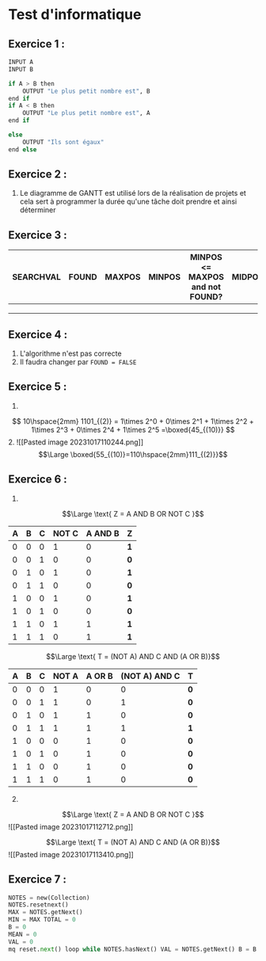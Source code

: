 
# Test d'informatique

## Exercice 1 :
```python
INPUT A
INPUT B

if A > B then
	OUTPUT "Le plus petit nombre est", B
end if
if A < B then
	OUTPUT "Le plus petit nombre est", A
end if

else
	OUTPUT "Ils sont égaux"
end else
```

## Exercice 2 :
1. Le diagramme de GANTT est utilisé lors de la réalisation de projets et cela sert à programmer la durée qu'une tâche doit prendre et ainsi déterminer


## Exercice 3 :

| SEARCHVAL | FOUND |  MAXPOS | MINPOS | MINPOS <= MAXPOS and not FOUND? |  MIDPOS | ARR[MIDPOS] |  Output | 
| ----------- | ----------- |  ----------- | ----------- | ----------- |  ----------- | ----------- |  ----------- |  
| |  | | |  | |  | |
| |  | | |  | |  | |
| |  | | |  | |  | |

## Exercice 4 :
1. L'algorithme n'est pas correcte
2. Il faudra changer par ```FOUND = FALSE```

## Exercice 5 :
1. 
$$ 10\hspace{2mm} 1101_{(2)} = 1\times 2^0 + 0\times 2^1 + 1\times 2^2 + 1\times 2^3 + 0\times 2^4 + 1\times 2^5 =\boxed{45_{(10)}} $$
2. 
![[Pasted image 20231017110244.png]]
$$\Large \boxed{55_{(10)}=110\hspace{2mm}111_{(2)}}$$
## Exercice 6 :
1. 

$$\Large \text{ Z = A AND B OR NOT C }$$

| A | B |  C | NOT C | A AND B |  **Z** |  
| ----------- | ----------- |  ----------- | ----------- | ----------- |  ----------- |  
| 0 | 0 | 0 | 1 | 0 | **1** | 
| 0 | 0 | 1 | 0 | 0 | **0** |
| 0 | 1 | 0 | 1 | 0 | **1** |
| 0 | 1 | 1 | 0 | 0 | **0** | 
| 1 | 0 | 0 | 1 | 0 | **1** |
| 1 | 0 | 1 | 0 | 0 | **0** |
| 1 | 1 | 0 | 1 | 1 | **1** | 
| 1 | 1 | 1 | 0 | 1 | **1** |


$$\Large \text{ T = (NOT A) AND C AND (A OR B)}$$

| A | B |  C | NOT A | A OR B | (NOT A) AND C | **T** |  
| ----------- | ----------- |  ----------- | ----------- | ----------- |  ----------- |  ----------- | 
| 0 | 0 | 0 | 1 | 0 | 0 | **0** | 
| 0 | 0 | 1 | 1 | 0 | 1 | **0** |
| 0 | 1 | 0 | 1 | 1 | 0 | **0** |
| 0 | 1 | 1 | 1 | 1 | 1 | **1** | 
| 1 | 0 | 0 | 0 | 1 | 0 | **0** |
| 1 | 0 | 1 | 0 | 1 | 0 | **0** |
| 1 | 1 | 0 | 0 | 1 | 0 | **0** | 
| 1 | 1 | 1 | 0 | 1 | 0 | **0** |

2. 

$$\Large \text{ Z = A AND B OR NOT C }$$
![[Pasted image 20231017112712.png]]


$$\Large \text{ T = (NOT A) AND C AND (A OR B)}$$
![[Pasted image 20231017113410.png]]


## Exercice 7 :
```python
NOTES = new(Collection)
NOTES.resetnext() 
MAX = NOTES.getNext() 
MIN = MAX TOTAL = 0 
B = 0 
MEAN = 0 
VAL = 0 
mq reset.next() loop while NOTES.hasNext() VAL = NOTES.getNext() B = B + 1 TOTAL = TOTAL + VAL if VAL > MAX then MAX = VAL end if if VAL < MIN then MIN = VAL end if end loop MEAN = TOTAL/B output MEAN output MAX output MIN
```







